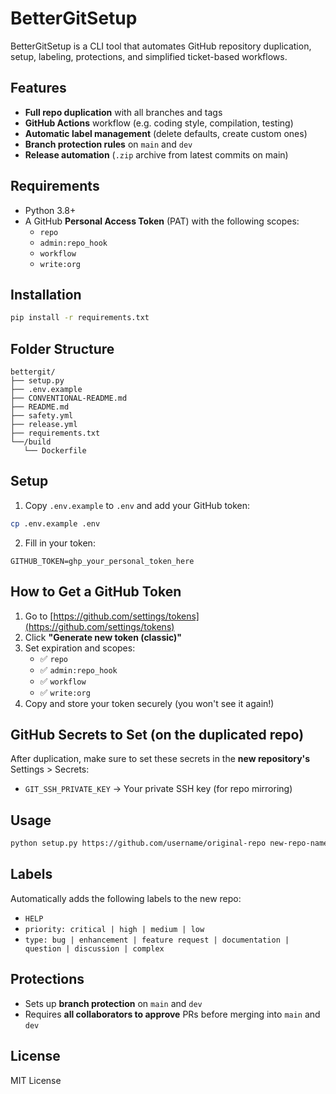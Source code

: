 # BetterGitSetup
BetterGitSetup is a CLI tool that automates GitHub repository duplication, setup, labeling, protections, and simplified ticket-based workflows.

## Features
- **Full repo duplication** with all branches and tags
- **GitHub Actions** workflow (e.g. coding style, compilation, testing)
- **Automatic label management** (delete defaults, create custom ones)
- **Branch protection rules** on `main` and `dev`
- **Release automation** (`.zip` archive from latest commits on main)

## Requirements
- Python 3.8+
- A GitHub **Personal Access Token** (PAT) with the following scopes:
  - `repo`
  - `admin:repo_hook`
  - `workflow`
  - `write:org`

## Installation
```bash
pip install -r requirements.txt
```

## Folder Structure
```
bettergit/
├── setup.py
├── .env.example
├── CONVENTIONAL-README.md
├── README.md
├── safety.yml
├── release.yml
├── requirements.txt
└──/build
   └── Dockerfile
```

## Setup
1. Copy `.env.example` to `.env` and add your GitHub token:
```bash
cp .env.example .env
```

2. Fill in your token:
```
GITHUB_TOKEN=ghp_your_personal_token_here
```

## How to Get a GitHub Token
1. Go to [https://github.com/settings/tokens](https://github.com/settings/tokens)
2. Click **"Generate new token (classic)"**
3. Set expiration and scopes:
   - ✅ `repo`
   - ✅ `admin:repo_hook`
   - ✅ `workflow`
   - ✅ `write:org`
4. Copy and store your token securely (you won't see it again!)

## GitHub Secrets to Set (on the duplicated repo)
After duplication, make sure to set these secrets in the **new repository's** Settings > Secrets:
- `GIT_SSH_PRIVATE_KEY` → Your private SSH key (for repo mirroring)

## Usage
```bash
python setup.py https://github.com/username/original-repo new-repo-name
```

## Labels
Automatically adds the following labels to the new repo:
- `HELP`
- `priority: critical | high | medium | low`
- `type: bug | enhancement | feature request | documentation | question | discussion | complex`

## Protections
- Sets up **branch protection** on `main` and `dev`
- Requires **all collaborators to approve** PRs before merging into `main` and `dev`

## License
MIT License
